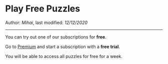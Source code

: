 # Play Free Puzzles

Author: *Mihai*, last modified: _12/12/2020_

---

You can try out one of our subscriptions for **free**.

Go to [Premium](https://frenzygames.net/custom/premium) and start a subscription with a **free trial**.

You will be able to access all puzzles for free for a week.
